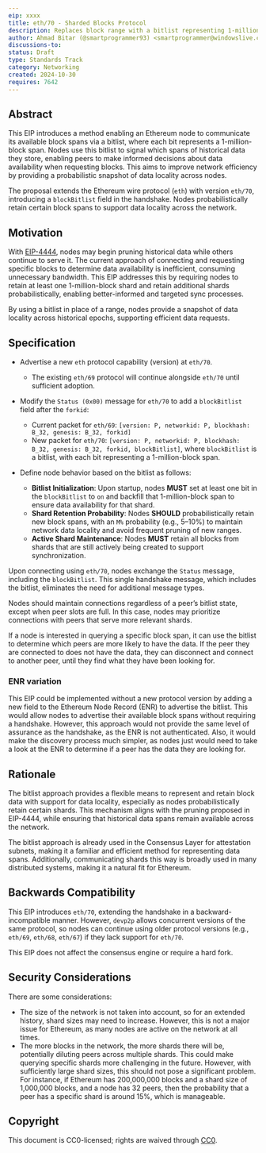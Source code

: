 ```yaml
---
eip: xxxx
title: eth/70 - Sharded Blocks Protocol
description: Replaces block range with a bitlist representing 1-million-block spans in the handshake, with probabilistic shard retention
author: Ahmad Bitar (@smartprogrammer93) <smartprogrammer@windowslive.com>, Giulio Rebuffo (@Giulio2002)
discussions-to: 
status: Draft
type: Standards Track
category: Networking
created: 2024-10-30
requires: 7642
---
```


## Abstract

This EIP introduces a method enabling an Ethereum node to communicate its available block spans via a bitlist, where each bit represents a 1-million-block span. Nodes use this bitlist to signal which spans of historical data they store, enabling peers to make informed decisions about data availability when requesting blocks. This aims to improve network efficiency by providing a probabilistic snapshot of data locality across nodes.

The proposal extends the Ethereum wire protocol (`eth`) with version `eth/70`, introducing a `blockBitlist` field in the handshake. Nodes probabilistically retain certain block spans to support data locality across the network.

## Motivation

With [EIP-4444](./eip-4444.md), nodes may begin pruning historical data while others continue to serve it. The current approach of connecting and requesting specific blocks to determine data availability is inefficient, consuming unnecessary bandwidth. This EIP addresses this by requiring nodes to retain at least one 1-million-block shard and retain additional shards probabilistically, enabling better-informed and targeted sync processes.

By using a bitlist in place of a range, nodes provide a snapshot of data locality across historical epochs, supporting efficient data requests.

## Specification

- Advertise a new `eth` protocol capability (version) at `eth/70`.
  - The existing `eth/69` protocol will continue alongside `eth/70` until sufficient adoption.
- Modify the `Status (0x00)` message for `eth/70` to add a `blockBitlist` field after the `forkid`:
  - Current packet for `eth/69`: `[version: P, networkid: P, blockhash: B_32, genesis: B_32, forkid]`
  - New packet for `eth/70`: `[version: P, networkid: P, blockhash: B_32, genesis: B_32, forkid, blockBitlist]`,
  where `blockBitlist` is a bitlist, with each bit representing a 1-million-block span.

- Define node behavior based on the bitlist as follows:
  - **Bitlist Initialization**: Upon startup, nodes **MUST** set at least one bit in the `blockBitlist` to `on` and backfill that 1-million-block span to ensure data availability for that shard.
  - **Shard Retention Probability**: Nodes **SHOULD** probabilistically retain new block spans, with an `M%` probability (e.g., 5–10%) to maintain network data locality and avoid frequent pruning of new ranges.
  - **Active Shard Maintenance**: Nodes **MUST** retain all blocks from shards that are still actively being created to support synchronization.

Upon connecting using `eth/70`, nodes exchange the `Status` message, including the `blockBitlist`. This single handshake message, which includes the bitlist, eliminates the need for additional message types.

Nodes should maintain connections regardless of a peer’s bitlist state, except when peer slots are full. In this case, nodes may prioritize connections with peers that serve more relevant shards.

If a node is interested in querying a specific block span, it can use the bitlist to determine which peers are more likely to have the data. If the peer they are connected to does not have the data, they can disconnect and connect to another peer, until they find what they have been looking for.

### ENR variation

This EIP could be implemented without a new protocol version by adding a new field to the Ethereum Node Record (ENR) to advertise the bitlist. This would allow nodes to advertise their available block spans without requiring a handshake. However, this approach would not provide the same level of assurance as the handshake, as the ENR is not authenticated. Also, it would make the discovery process much simpler, as nodes just would need to take a look at the ENR to determine if a peer has the data they are looking for.

## Rationale

The bitlist approach provides a flexible means to represent and retain block data with support for data locality, especially as nodes probabilistically retain certain shards. This mechanism aligns with the pruning proposed in EIP-4444, while ensuring that historical data spans remain available across the network.

The bitlist approach is already used in the Consensus Layer for attestation subnets, making it a familiar and efficient method for representing data spans. Additionally, communicating shards this way is broadly used in many distributed systems, making it a natural fit for Ethereum.

## Backwards Compatibility

This EIP introduces `eth/70`, extending the handshake in a backward-incompatible manner. However, `devp2p` allows concurrent versions of the same protocol, so nodes can continue using older protocol versions (e.g., `eth/69`, `eth/68`, `eth/67`) if they lack support for `eth/70`.

This EIP does not affect the consensus engine or require a hard fork.

## Security Considerations

There are some considerations:

* The size of the network is not taken into account, so for an extended history, shard sizes may need to increase. However, this is not a major issue for Ethereum, as many nodes are active on the network at all times.
* The more blocks in the network, the more shards there will be, potentially diluting peers across multiple shards. This could make querying specific shards more challenging in the future. However, with sufficiently large shard sizes, this should not pose a significant problem. For instance, if Ethereum has 200,000,000 blocks and a shard size of 1,000,000 blocks, and a node has 32 peers, then the probability that a peer has a specific shard is around 15%, which is manageable.

## Copyright

This document is CC0-licensed; rights are waived through [CC0](../LICENSE.md).

